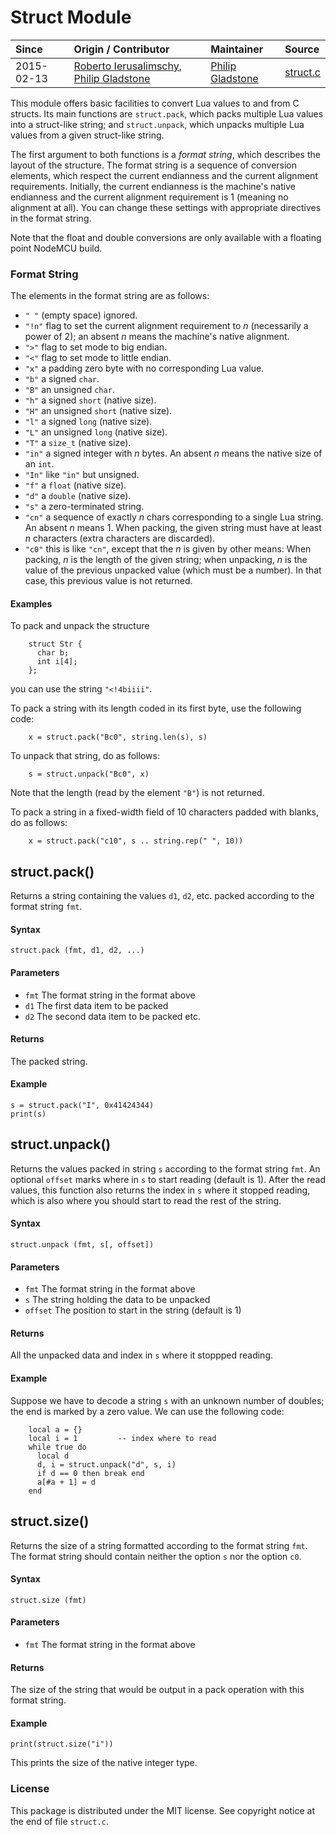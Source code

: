 # Struct Module
| Since  | Origin / Contributor  | Maintainer  | Source  |
| :----- | :-------------------- | :---------- | :------ |
| 2015-02-13 | [Roberto Ierusalimschy](http://www.inf.puc-rio.br/~roberto/struct/), [Philip Gladstone](https://github.com/pjsg) | [Philip Gladstone](https://github.com/pjsg) | [struct.c](../../app/modules/struct.c)|

This module offers basic facilities to convert Lua values to and from C structs. Its main functions are `struct.pack`, which packs multiple Lua values into a struct-like string; and `struct.unpack`, which unpacks multiple Lua values from a given struct-like string.

The first argument to both functions is a *format string*, which describes the layout of the structure. The format string is a sequence of conversion elements, which respect the current endianness and the current alignment requirements. Initially, the current endianness is the machine's native endianness and the current alignment requirement is 1 (meaning no alignment at all). You can change these settings with appropriate directives in the format string.

Note that the float and double conversions are only available with a floating point NodeMCU build.

### Format String

The elements in the format string are as follows:

-   `" "` (empty space) ignored.
-   `"!n"` flag to set the current alignment requirement to *n*
    (necessarily a power of 2); an absent *n* means the machine's native
    alignment.
-   `">"` flag to set mode to big endian.
-   `"<"` flag to set mode to little endian.
-   `"x"` a padding zero byte with no corresponding Lua value.
-   `"b"` a signed `char`.
-   `"B"` an unsigned `char`.
-   `"h"` a signed `short` (native size).
-   `"H"` an unsigned `short` (native size).
-   `"l"` a signed `long` (native size).
-   `"L"` an unsigned `long` (native size).
-   `"T"` a `size_t` (native size).
-   `"in"` a signed integer with *n* bytes. An absent *n* means the
    native size of an `int`.
-   `"In"` like `"in"` but unsigned.
-   `"f"` a `float` (native size).
-   `"d"` a `double` (native size).
-   `"s"` a zero-terminated string.
-   `"cn"` a sequence of exactly *n* chars corresponding to a single Lua
    string. An absent *n* means 1. When packing, the given string must
    have at least *n* characters (extra characters are discarded).
-   `"c0"` this is like `"cn"`, except that the *n* is given by other
    means: When packing, *n* is the length of the given string; when
    unpacking, *n* is the value of the previous unpacked value (which
    must be a number). In that case, this previous value is not
    returned.

#### Examples

To pack and unpack the structure

        struct Str {
          char b;
          int i[4];
        };

you can use the string `"<!4biiii"`.

To pack a string with its length coded in its first byte, use the
following code:

        x = struct.pack("Bc0", string.len(s), s)

To unpack that string, do as follows:

        s = struct.unpack("Bc0", x)

Note that the length (read by the element `"B"`) is not returned.

To pack a string in a fixed-width field of 10 characters padded with
blanks, do as follows:

        x = struct.pack("c10", s .. string.rep(" ", 10))


## struct.pack()

Returns a string containing the values `d1`, `d2`, etc. packed
according to the format string `fmt`.

#### Syntax

`struct.pack (fmt, d1, d2, ...)`

#### Parameters

- `fmt` The format string in the format above
- `d1` The first data item to be packed
- `d2` The second data item to be packed etc.

#### Returns

The packed string.

#### Example

```
s = struct.pack("I", 0x41424344)
print(s)
```

## struct.unpack()

Returns the values packed in string `s` according to the format
string `fmt`. An optional `offset` marks where in `s` to start reading
(default is 1). After the read values, this function also returns
the index in `s` where it stopped reading, which is also where you
should start to read the rest of the string.

#### Syntax

`struct.unpack (fmt, s[, offset])`

#### Parameters

- `fmt` The format string in the format above
- `s` The string holding the data to be unpacked
- `offset` The position to start in the string (default is 1)

#### Returns

All the unpacked data and index in `s` where it stoppped reading.

#### Example

Suppose we have to decode a string `s` with an unknown number of
doubles; the end is marked by a zero value. We can use the following
code:

        local a = {}
        local i = 1         -- index where to read
        while true do
          local d
          d, i = struct.unpack("d", s, i)
          if d == 0 then break end
          a[#a + 1] = d
        end

## struct.size()

Returns the size of a string formatted according to the format
string `fmt`. The format string should contain neither the option
`s` nor the option `c0`.

#### Syntax

`struct.size (fmt)`

#### Parameters

- `fmt` The format string in the format above

#### Returns

The size of the string that would be output in a pack operation with this format string.

#### Example

```
print(struct.size("i"))
```

This prints the size of the native integer type.

### License

This package is distributed under the MIT license. See copyright notice
at the end of file `struct.c`.
